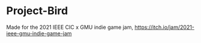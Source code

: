 # Project-Bird
 
Made for the 2021 IEEE CIC x GMU indie game jam, https://itch.io/jam/2021-ieee-gmu-indie-game-jam
